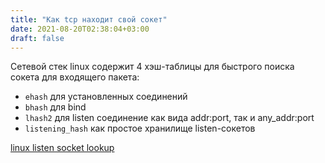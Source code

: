 ```yaml
---
title: "Как tcp находит свой сокет"
date: 2021-08-20T02:38:04+03:00
draft: false
---
```


Сетевой стек linux содержит 4 хэш-таблицы для быстрого поиска сокета для входящего пакета:

* `ehash` для установленных соединений
* `bhash` для bind
* `lhash2` для listen соединение как вида addr:port, так и any_addr:port
* `listening_hash` как простое хранилище listen-сокетов

[linux listen socket lookup](https://programmer.ink/think/change-of-tcp-listen-socket-lookup-in-linux.html)
